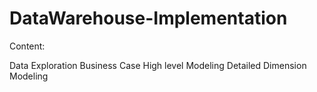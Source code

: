 # DataWarehouse-Implementation

Content:

Data Exploration
Business Case
High level Modeling
Detailed Dimension Modeling
